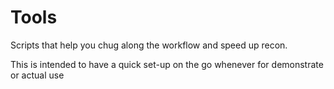 # Tools
Scripts that help you chug along the workflow and speed up recon.

This is intended to have a quick set-up on the go whenever for demonstrate or actual use

